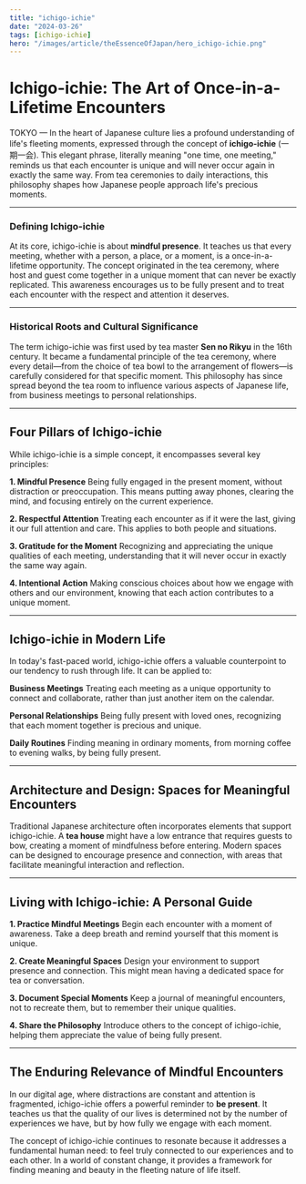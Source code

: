 ```yaml
---
title: "ichigo-ichie"
date: "2024-03-26"
tags: [ichigo-ichie]
hero: "/images/article/theEssenceOfJapan/hero_ichigo-ichie.png"
---
```


# Ichigo-ichie: The Art of Once-in-a-Lifetime Encounters

TOKYO — In the heart of Japanese culture lies a profound understanding of life's fleeting moments, expressed through the concept of **ichigo-ichie** (一期一会). This elegant phrase, literally meaning "one time, one meeting," reminds us that each encounter is unique and will never occur again in exactly the same way. From tea ceremonies to daily interactions, this philosophy shapes how Japanese people approach life's precious moments.

---

### Defining Ichigo-ichie

At its core, ichigo-ichie is about **mindful presence**. It teaches us that every meeting, whether with a person, a place, or a moment, is a once-in-a-lifetime opportunity. The concept originated in the tea ceremony, where host and guest come together in a unique moment that can never be exactly replicated. This awareness encourages us to be fully present and to treat each encounter with the respect and attention it deserves.

---

### Historical Roots and Cultural Significance

The term ichigo-ichie was first used by tea master **Sen no Rikyu** in the 16th century. It became a fundamental principle of the tea ceremony, where every detail—from the choice of tea bowl to the arrangement of flowers—is carefully considered for that specific moment. This philosophy has since spread beyond the tea room to influence various aspects of Japanese life, from business meetings to personal relationships.

---

## Four Pillars of Ichigo-ichie

While ichigo-ichie is a simple concept, it encompasses several key principles:

**1. Mindful Presence**
   Being fully engaged in the present moment, without distraction or preoccupation. This means putting away phones, clearing the mind, and focusing entirely on the current experience.

**2. Respectful Attention**
   Treating each encounter as if it were the last, giving it our full attention and care. This applies to both people and situations.

**3. Gratitude for the Moment**
   Recognizing and appreciating the unique qualities of each meeting, understanding that it will never occur in exactly the same way again.

**4. Intentional Action**
   Making conscious choices about how we engage with others and our environment, knowing that each action contributes to a unique moment.

---

## Ichigo-ichie in Modern Life

In today's fast-paced world, ichigo-ichie offers a valuable counterpoint to our tendency to rush through life. It can be applied to:

**Business Meetings**
   Treating each meeting as a unique opportunity to connect and collaborate, rather than just another item on the calendar.

**Personal Relationships**
   Being fully present with loved ones, recognizing that each moment together is precious and unique.

**Daily Routines**
   Finding meaning in ordinary moments, from morning coffee to evening walks, by being fully present.

---

## Architecture and Design: Spaces for Meaningful Encounters

Traditional Japanese architecture often incorporates elements that support ichigo-ichie. A **tea house** might have a low entrance that requires guests to bow, creating a moment of mindfulness before entering. Modern spaces can be designed to encourage presence and connection, with areas that facilitate meaningful interaction and reflection.

---

## Living with Ichigo-ichie: A Personal Guide

**1. Practice Mindful Meetings**
   Begin each encounter with a moment of awareness. Take a deep breath and remind yourself that this moment is unique.

**2. Create Meaningful Spaces**
   Design your environment to support presence and connection. This might mean having a dedicated space for tea or conversation.

**3. Document Special Moments**
   Keep a journal of meaningful encounters, not to recreate them, but to remember their unique qualities.

**4. Share the Philosophy**
   Introduce others to the concept of ichigo-ichie, helping them appreciate the value of being fully present.

---

## The Enduring Relevance of Mindful Encounters

In our digital age, where distractions are constant and attention is fragmented, ichigo-ichie offers a powerful reminder to **be present**. It teaches us that the quality of our lives is determined not by the number of experiences we have, but by how fully we engage with each moment.

The concept of ichigo-ichie continues to resonate because it addresses a fundamental human need: to feel truly connected to our experiences and to each other. In a world of constant change, it provides a framework for finding meaning and beauty in the fleeting nature of life itself. 